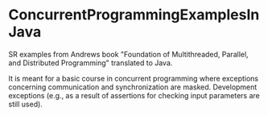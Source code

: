 # ConcurrentProgrammingExamplesInJava
SR examples from Andrews book "Foundation of Multithreaded, Parallel, and Distributed Programming" 
translated to Java. 

It is meant for a basic course in concurrent programming where exceptions concerning communication and synchronization 
are masked. Development exceptions (e.g., as a result of assertions for checking input parameters are still used).
